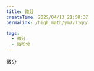 ```yaml
---
title: 微分
createTime: 2025/04/13 21:58:37
permalink: /high_math/ym7v71qq/

tags:
  - 微分
  - 微积分
---
```


微分
